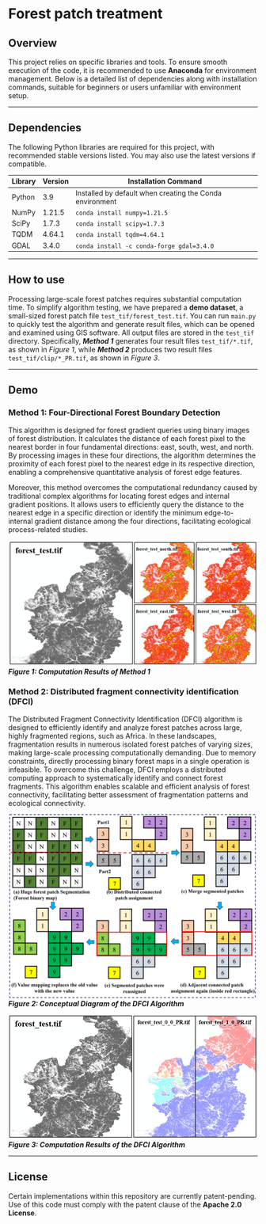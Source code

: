 # Forest patch treatment


## **Overview**  
This project relies on specific libraries and tools. 
To ensure smooth execution of the code, it is recommended to use **Anaconda** for environment management.
Below is a detailed list of dependencies along with installation commands, 
suitable for beginners or users unfamiliar with environment setup.

---

## **Dependencies**  

The following Python libraries are required for this project, 
with recommended stable versions listed. 
You may also use the latest versions if compatible.

| **Library** | **Version** | **Installation Command** |
|------------|------------|-------------------------|
| Python     | 3.9        | Installed by default when creating the Conda environment |
| NumPy      | 1.21.5     | `conda install numpy=1.21.5` |
| SciPy      | 1.7.3      | `conda install scipy=1.7.3` |
| TQDM       | 4.64.1     | `conda install tqdm=4.64.1` |
| GDAL       | 3.4.0      | `conda install -c conda-forge gdal=3.4.0` |

---

## **How to use**

Processing large-scale forest patches requires substantial computation time.
To simplify algorithm testing, 
we have prepared a **demo dataset**, a small-sized forest patch file `test_tif/forest_test.tif`.
You can run `main.py` to quickly test the algorithm and generate result files, 
which can be opened and examined using GIS software.
All output files are stored in the `test_tif` directory. Specifically, 
***Method 1*** generates four result files `test_tif/*.tif`, as shown in *Figure 1*, 
while ***Method 2*** produces two result files `test_tif/clip/*_PR.tif`, as shown in *Figure 3*.

---
## **Demo**
### **Method 1: Four-Directional Forest Boundary Detection**
This algorithm is designed for forest gradient queries using binary images of forest distribution. It calculates the distance of each forest pixel to the nearest border in four fundamental directions: east, south, west, and north. 
By processing images in these four directions, the algorithm determines the proximity of each forest pixel to the nearest edge in its respective direction, enabling a comprehensive quantitative analysis of forest edge features.

Moreover, this method overcomes the computational redundancy caused by traditional complex algorithms for locating forest edges and internal gradient positions. 
It allows users to efficiently query the distance to the nearest edge in a specific direction or identify the minimum edge-to-internal gradient distance among the four directions, 
facilitating ecological process-related studies.  

![img/img1.jpg](img/img1.jpg)
***Figure 1: Computation Results of Method 1***  

### **Method 2: Distributed fragment connectivity identification (DFCI)**
The Distributed Fragment Connectivity Identification (DFCI) algorithm is designed to efficiently identify and analyze forest patches across large, 
highly fragmented regions, such as Africa. In these landscapes, 
fragmentation results in numerous isolated forest patches of varying sizes, 
making large-scale processing computationally demanding. Due to memory constraints, 
directly processing binary forest maps in a single operation is infeasible. 
To overcome this challenge, DFCI employs a distributed computing approach to systematically identify and connect forest fragments. 
This algorithm enables scalable and efficient analysis of forest connectivity, 
facilitating better assessment of fragmentation patterns and ecological connectivity.

![img/img2.jpg](img/img2.jpg)
***Figure 2: Conceptual Diagram of the DFCI Algorithm***  


![img/img3.jpg](img/img3.jpg)
***Figure 3: Computation Results of the DFCI Algorithm***


---
## License
Certain implementations within this repository are currently patent-pending.  
Use of this code must comply with the patent clause of the **Apache 2.0 License**.
